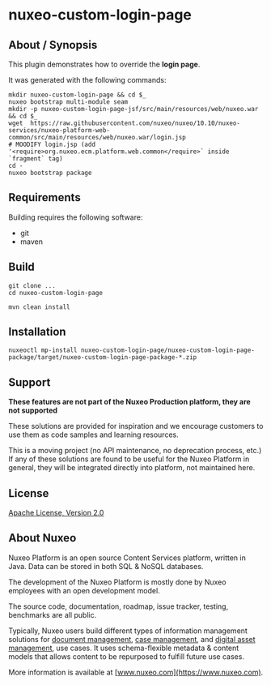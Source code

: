 # nuxeo-custom-login-page

## About / Synopsis

This plugin demonstrates how to override the **login page**.

It was generated with the following commands:
```
mkdir nuxeo-custom-login-page && cd $_
nuxeo bootstrap multi-module seam
mkdir -p nuxeo-custom-login-page-jsf/src/main/resources/web/nuxeo.war && cd $_
wget  https://raw.githubusercontent.com/nuxeo/nuxeo/10.10/nuxeo-services/nuxeo-platform-web-common/src/main/resources/web/nuxeo.war/login.jsp
# MOODIFY login.jsp (add '<require>org.nuxeo.ecm.platform.web.common</require>` inside `fragment` tag)
cd -
nuxeo bootstrap package
```

## Requirements

Building requires the following software:

* git
* maven

## Build

```
git clone ...
cd nuxeo-custom-login-page

mvn clean install
```

## Installation

```
nuxeoctl mp-install nuxeo-custom-login-page/nuxeo-custom-login-page-package/target/nuxeo-custom-login-page-package-*.zip
```

## Support

**These features are not part of the Nuxeo Production platform, they are not supported**

These solutions are provided for inspiration and we encourage customers to use them as code samples and learning resources.

This is a moving project (no API maintenance, no deprecation process, etc.) If any of these solutions are found to be useful for the Nuxeo Platform in general, they will be integrated directly into platform, not maintained here.


## License

[Apache License, Version 2.0](http://www.apache.org/licenses/LICENSE-2.0.html)

## About Nuxeo

Nuxeo Platform is an open source Content Services platform, written in Java. Data can be stored in both SQL & NoSQL databases.

The development of the Nuxeo Platform is mostly done by Nuxeo employees with an open development model.

The source code, documentation, roadmap, issue tracker, testing, benchmarks are all public.

Typically, Nuxeo users build different types of information management solutions for [document management](https://www.nuxeo.com/solutions/document-management/), [case management](https://www.nuxeo.com/solutions/case-management/), and [digital asset management](https://www.nuxeo.com/solutions/dam-digital-asset-management/), use cases. It uses schema-flexible metadata & content models that allows content to be repurposed to fulfill future use cases.

More information is available at [www.nuxeo.com](https://www.nuxeo.com).


